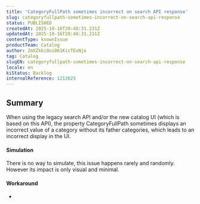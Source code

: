 ```yaml
---
title: 'CategoryFullPath sometimes incorrect on search API response'
slug: categoryfullpath-sometimes-incorrect-on-search-api-response
status: PUBLISHED
createdAt: 2025-10-16T20:48:31.231Z
updatedAt: 2025-10-16T20:48:31.231Z
contentType: knownIssue
productTeam: Catalog
author: 2mXZkbi0oi061KicTExNjo
tag: Catalog
slugEN: categoryfullpath-sometimes-incorrect-on-search-api-response
locale: en
kiStatus: Backlog
internalReference: 1212625
---
```


## Summary


When using the legacy search API and/or the new catalog UI (which is based on this API), the property CategoryFullPath sometimes displays an incorrect value of a category without its father categories, which leads to an incorrect display in the UI.


#### Simulation


There is no way to simulate, this issue happens rarely and randomly. However its impact is only visual and minimal.


#### Workaround


-



